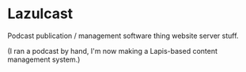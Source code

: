 # Lazulcast
Podcast publication / management software thing website server stuff.

(I ran a podcast by hand, I'm now making a Lapis-based content management system.)
